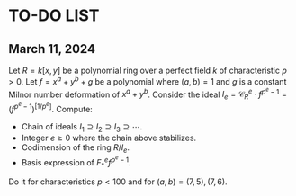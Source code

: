
# TO-DO LIST

## March 11, 2024

Let $R = k[x, y]$ be a polynomial ring over a perfect field $k$ of characteristic $p > 0$. Let $f = x^a + y^b + g$ be a polynomial where $(a, b) = 1$ and $g$ is a constant Milnor number deformation of $x^a + y^b$. Consider the ideal $I_e = \mathcal{C}_R^e \cdot f^{p^e - 1} = (f^{p^e - 1})^{[1 / p^e]}$. Compute:
* Chain of ideals $I_1 \supseteq I_2 \supseteq I_3 \supseteq \cdots$.
* Integer $e \geq 0$ where the chain above stabilizes.
* Codimension of the ring $R / I_e$.
* Basis expression of $F_\ast^e f^{p^e - 1}$.

Do it for characteristics $p < 100$ and for $(a, b) = (7,5), (7,6)$.
